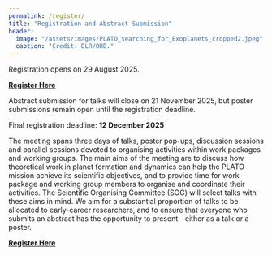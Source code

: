 ```yaml
---
permalink: /register/
title: "Registration and Abstract Submission"
header:
  image: "/assets/images/PLATO_searching_for_Exoplanets_cropped2.jpeg"
  caption: "Credit: DLR/OHB."
---
```


Registration opens on 29 August 2025.

**[Register Here](https://forms.office.com/e/S9bKkz2dTM)**

Abstract submission for talks will close on 21 November 2025, but poster submissions remain open until the registration deadline.

Final registration deadline: **12 December 2025**

The meeting spans three days of talks, poster pop-ups, discussion sessions and parallel sessions devoted to organising activities within work packages and working groups. The main aims of the meeting are to discuss how theoretical work in planet formation and dynamics can help the PLATO mission achieve its scientific objectives, and to provide time for work package and working group members to organise and coordinate their activities. The Scientific Organising Committee (SOC) will select talks with these aims in mind. We aim for a substantial proportion of talks to be allocated to early-career researchers, and to ensure that everyone who submits an abstract has the opportunity to present—either as a talk or a poster.
<!-- This is a hybrid event, aimed at increasing accessibility for those unable to attend in person. While most talks will be presented on-site, a limited number of remote presentations will be considered upon request.  --> 

<!-- **Abstract submission is now closed**  -->
**[Register Here](https://forms.office.com/e/S9bKkz2dTM)**

<!-- **[Pay Here](https://herts.configio.com/pd/2521/uk-ireland-discs-conference-2025)** - See helpful notes below. 

i) **Shopping Basket Selection**  
You can select items for purchase (Registration Fee, Accommodation if wanted) one at a time and add each to your shopping basket before paying.

ii) **Guest Checkout**  
When you go to checkout, if you do it as a *Guest* rather than creating an account, please **tick the box** to allow your name and email to be retained so that we know you have paid.

iii) **Breakfast Availability**  
Breakfast is only available on **Tuesday and Wednesday mornings**.  
Hence, if you buy **"3 Nights accommodation + Breakfast"** (Check-in Sunday 7th, Check-out Wednesday 10th), this **does not include breakfast on Monday 8th**.  
There are a few local options on or near campus where you can get breakfast that day.

iv) **One or Two Nights Accommodation**  
If you only want to book **1 night** accommodation, please email [discs2025@herts.ac.uk](mailto:discs2025@herts.ac.uk) to let us know which night.  
If you book **2 nights**, we will assume it's **check-in Monday 8th and check-out Wednesday 10th**.
-->


